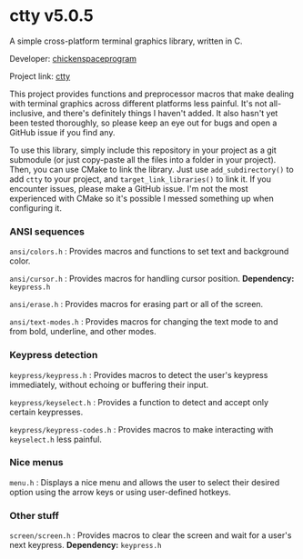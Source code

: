 # ctty v5.0.5

A simple cross-platform terminal graphics library, written in C.

Developer: [chickenspaceprogram](https://github.com/chickenspaceprogram)

Project link: [ctty](https://github.com/chickenspaceprogram/ctty)

This project provides functions and preprocessor macros that make dealing with terminal graphics across different platforms less painful.
It's not all-inclusive, and there's definitely things I haven't added.
It also hasn't yet been tested thoroughly, so please keep an eye out for bugs and open a GitHub issue if you find any.

To use this library, simply include this repository in your project as a git submodule (or just copy-paste all the files into a folder in your project). Then, you can use CMake to link the library. Just use `add_subdirectory()` to add `ctty` to your project, and `target_link_libraries()` to link it. If you encounter issues, please make a GitHub issue. I'm not the most experienced with CMake so it's possible I messed something up when configuring it.

### ANSI sequences

`ansi/colors.h` : Provides macros and functions to set text and background color.

`ansi/cursor.h` : Provides macros for handling cursor position. **Dependency:** `keypress.h`

`ansi/erase.h` : Provides macros for erasing part or all of the screen.

`ansi/text-modes.h` : Provides macros for changing the text mode to and from bold, underline, and other modes.

### Keypress detection

`keypress/keypress.h` : Provides macros to detect the user's keypress immediately, without echoing or buffering their input.

`keypress/keyselect.h` : Provides a function to detect and accept only certain keypresses.

`keypress/keypress-codes.h` : Provides macros to make interacting with `keyselect.h` less painful.

### Nice menus

`menu.h` : Displays a nice menu and allows the user to select their desired option using the arrow keys or using user-defined hotkeys.

### Other stuff

`screen/screen.h` : Provides macros to clear the screen and wait for a user's next keypress. **Dependency:** `keypress.h`
